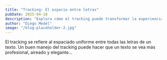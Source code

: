 ```yaml
---
title: "Tracking: El espacio entre letras"
pubDate: 2025-04-18
description: "Explora cómo el tracking puede transformar la experiencia de lectura."
author: "Diego Medel"
image: "/blog-placeholder-2.jpg"
---
```


El tracking se refiere al espaciado uniforme entre todas las letras de un texto. Un buen manejo del tracking puede hacer que un texto se vea más profesional, aireado y elegante...
